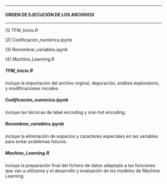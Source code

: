 ***********************************
#### ORDEN DE EJECUCIÓN DE LOS ARCHIVOS
***********************************

(1) TFM_Inicio.R

(2) Codificación_numérica.ipynb

(3) Renombrar_variables.ipynb

(4) Machine_Learning.R




##### TFM_Inicio.R 
incluye la importación del archivo orginal, depuración, análisis exploratorio, y modificaciones iniciales.

##### Codificación_numérica.ipynb
incluye las técnicas de label encoding y one-hot encoding.

##### Renombrar_variables.ipynb
incluye la eliminación de espacios y caracteres especiales en las variables para evitar problemas futuros.

##### Machine_Learning.R
incluye la preparación final del fichero de datos adaptado a las funciones que van a utilizarse y el desarrollo
y evaluación de los modelos de Machine Learning.
